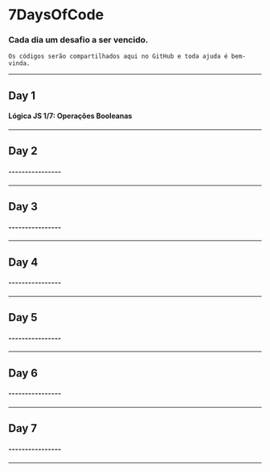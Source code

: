 # 7DaysOfCode

### Cada dia um desafio a ser vencido.
    Os códigos serão compartilhados aqui no GitHub e toda ajuda é bem-vinda.

<hr>

## Day 1
#### Lógica JS 1/7: Operações Booleanas
<hr>


## Day 2
#### ----------------

<hr>


## Day 3
#### ----------------

<hr>


## Day 4
#### ----------------


<hr>


## Day 5
#### ----------------

<hr>

## Day 6
#### ----------------

<hr>

## Day 7
#### ----------------

<hr>
